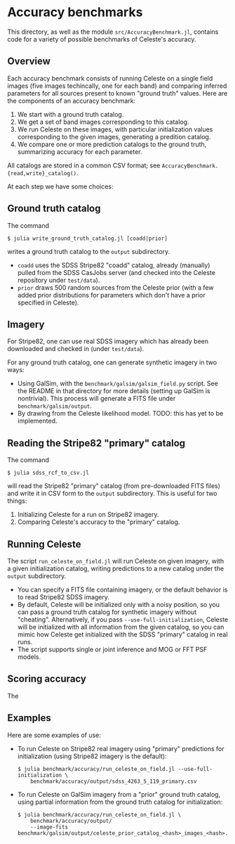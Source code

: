 # Accuracy benchmarks

This directory, as well as the module `src/AccuracyBenchmark.jl`, contains code for a variety of
possible benchmarks of Celeste's accuracy.

## Overview

Each accuracy benchmark consists of running Celeste on a single field images (five images
techincally, one for each band) and comparing inferred parameters for all sources present to known
"ground truth" values. Here are the components of an accuracy benchmark:

1. We start with a ground truth catalog.
2. We get a set of band images corresponding to this catalog.
3. We run Celeste on these images, with particular initialization values corresponding to the given
   images, generating a predition catalog.
4. We compare one or more prediction catalogs to the ground truth, summarizing accuracy for each
   parameter.

All catalogs are stored in a common CSV format; see `AccuracyBenchmark.{read,write}_catalog()`.

At each step we have some choices:

## Ground truth catalog

The command

```
$ julia write_ground_truth_catalog.jl [coadd|prior]
```

writes a ground truth catalog to the `output` subdirectory.
* `coadd` uses the SDSS Stripe82 "coadd" catalog, already (manually) pulled from the SDSS CasJobs
server (and checked into the Celeste repository under `test/data`).
* `prior` draws 500 random sources from the Celeste prior (with a few added prior distributions for
  parameters which don't have a prior specified in Celeste).

## Imagery

For Stripe82, one can use real SDSS imagery which has already been downloaded and checked in (under
`test/data`).

For any ground truth catalog, one can generate synthetic imagery in two ways:

* Using GalSim, with the `benchmark/galsim/galsim_field.py` script. See the README in that directory
  for more details (setting up GalSim is nontrivial). This process will generate a FITS file under
  `benchmark/galsim/output`.
* By drawing from the Celeste likelihood model. TODO: this has yet to be implemented.


## Reading the Stripe82 "primary" catalog

The command

```
$ julia sdss_rcf_to_csv.jl
```

will read the Stripe82 "primary" catalog (from pre-downloaded FITS files) and write it in CSV form
to the `output` subdirectory. This is useful for two things:

1. Initializing Celeste for a run on Stripe82 imagery.
2. Comparing Celeste's accuracy to the "primary" catalog.

## Running Celeste

The script `run_celeste_on_field.jl` will run Celeste on given imagery, with a given initialization
catalog, writing predictions to a new catalog under the `output` subdirectory.

* You can specify a FITS file containing imagery, or the default behavior is to read Stripe82 SDSS
  imagery.
* By default, Celeste will be initialized only with a noisy position, so you can pass a ground truth
  catalog for synthetic imagery without "cheating". Alternatively, if you pass
  `--use-full-initialization`, Celeste will be initialized with all information from the given
  catalog, so you can mimic how Celeste get initialized with the SDSS "primary" catalog in real
  runs.
* The script supports single or joint inference and MOG or FFT PSF models.

## Scoring accuracy

The 

## Examples

Here are some examples of use:

* To run Celeste on Stripe82 real imagery using "primary" predictions for initialization (using
  Stripe82 imagery is the default):
    ```
    $ julia benchmark/accuracy/run_celeste_on_field.jl --use-full-initialization \
        benchmark/accuracy/output/sdss_4263_5_119_primary.csv
    ```
* To run Celeste on GalSim imagery from a "prior" ground truth catalog, using partial information
  from the ground truth catalog for initialization:
    ```
    $ julia benchmark/accuracy/run_celeste_on_field.jl \
        benchmark/accuracy/output/
        --image-fits benchmark/galsim/output/celeste_prior_catalog_<hash>_images_<hash>.fits
    ```
